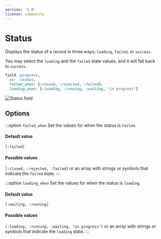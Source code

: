 ```yaml
---
version: '1.0'
license: community
---
```


# Status

Displays the status of a record in three ways; `loading`, `failed`, or `success`.

You may select the `loading` and the `failed` state values, and it will fall back to `success`.

```ruby
field :progress,
  as: :status,
  failed_when: [:closed, :rejected, :failed],
  loading_when: [:loading, :running, :waiting, "in progress"]
```

<img :src="('/assets/img/fields/status.jpg')" alt="Status field" class="border mb-4" />

## Options

:::option `failed_when`
Set the values for when the status is `failed`.

#### Default value

`[:failed]`

#### Possible values

`[:closed, :rejected, :failed]` or an array with strings or symbols that indicate the `failed` state.
:::

:::option `loading_when`
Set the values for when the status is `loading`.

#### Default value

`[:waiting, :running]`

#### Possible values

`[:loading, :running, :waiting, "in progress"]` or an array with strings or symbols that indicate the `loading` state.
:::


